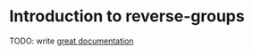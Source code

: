 # Introduction to reverse-groups

TODO: write [great documentation](http://jacobian.org/writing/what-to-write/)
